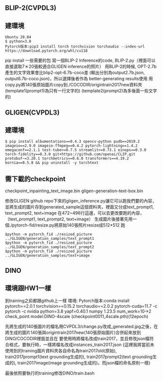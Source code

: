 ## BLIP-2(CVPDL3)
## 建環境
```
Ubuntu 20.04
$ python=3.8
Pytorch版本:pip3 install torch torchvision torchaudio --index-url https://download.pytorch.org/whl/cu118
```
pip install 一些需要的包
寫一個BLIP-2 Inference的code, BLIP-2.py（裡面可以直接選取7＊20張較適合GLIGEN inference的照片）
用BLIP-2的時候, OPT-2.7b產生的文字效果會比blip2-opt-6.7b-coco差 (輸出分別為output2.7b.json, output6.7b-coco.json)，所以選擇後者作為 better-generating results使用
用copy.py將140張原始圖片copy到./COCODIR/origintrain2017new資料夾
(template1(prompt1)為只有一行文字的)
(template2(prompt2)為多後面一些文字的)
## GLIGEN(CVPDL3)
## 建環境
```
$ pip install albumentations==0.4.3 opencv-python pudb==2019.2 imageio==2.9.0 imageio-ffmpeg==0.4.2 pytorch-lightning==1.4.2 omegaconf==2.1.1 test-tube>=0.7.5 streamlit>=0.73.1 einops==0.3.0 torch-fidelity==0.3.0 git+https://github.com/openai/CLIP.git protobuf~=3.20.1 torchmetrics==0.6.0 transformers==4.19.2 kornia==0.5.8 && pip uninstall -y torchtext
```
## 需下載的checkpoint
checkpoint_inpainting_text_image.bin
gligen-generation-text-box.bin

修改GLIGEN github repo下來的gligen_inference.py讓它可以跑我們要的內容，並將生成的圖片存到generated_sample這個資料夾，裡面又分成text_prompt1, text_prompt2, text+image
在472~496行這邊，可以去更改要跑的內容，（text_prompt1, text_prompt2, text+image）
生成圖片後接著先用一個./pytorch-fid/resize.py將原始140張照片resize成512*512
跑
```
$python -m pytorch_fid ./resized_picture ../GLIGEN/generation_samples/text_prompt1
$python -m pytorch_fid ./resized_picture ../GLIGEN/generation_samples/text_prompt2
$python -m pytorch_fid ./resized_picture ../GLIGEN/generation_samples/text+image
```

## DINO
## 環境跟HW1一樣
到training之前都跟github上一樣
環境:
Pytorch版本:conda install pytorch==2.0.1 torchvision==0.15.2 torchaudio==2.0.2 pytorch-cuda=11.7 -c pytorch -c nvidia
python=3.8
yapf=0.40.1
numpy 1.23.5
num_work=10->2
check_point model:DINO-4scale (checkpoint0011_4scale.pth)(12epoch)

先將生成的140張圖片的檔名用CVPDL3/change.py改成_generated.jpg之後，在將生成的圖片140張與origintrain2017new(140張原始圖片)合併起來放到DINO/COCODIR裡面並且在
要使用時將檔名改成train2017，並且修改json檔符合格式，要執行時，一樣將檔名改成instances_train2017.json
{這裡我將當前未使用到的training圖片資料夾各自命名為train2017old(原始), train2017prompt1(text grounding生成的), train2017prompt2(text grounding生成的), train2017image(image grounding生成的)，而json檔的命名原則一樣}

最後依照要執行的training修改DINO/train.bash



